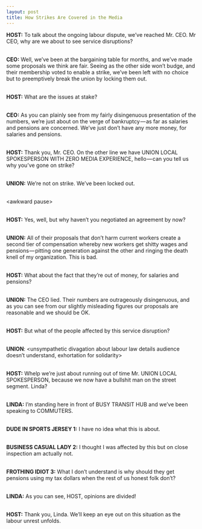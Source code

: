 ```yaml
---
layout: post
title: How Strikes Are Covered in the Media
---
```


**HOST:** To talk about the ongoing labour dispute, we’ve reached Mr. CEO. Mr CEO, why are we about to see service disruptions?
<br/> <br/>

**CEO:** Well, we’ve been at the bargaining table for months, and we’ve made some proposals we think are fair. Seeing as the other side won’t budge, and their membership voted to enable a strike, we’ve been left with no choice but to preemptively break the union by locking them out.
<br/> <br/>

**HOST:** What are the issues at stake?
<br/> <br/>

**CEO:** As you can plainly see from my fairly disingenuous presentation of the numbers, we’re just about on the verge of bankruptcy — as far as salaries and pensions are concerned. We’ve just don’t have any more money, for salaries and pensions.
<br/> <br/>

**HOST:** Thank you, Mr. CEO. On the other line we have UNION LOCAL SPOKESPERSON WITH ZERO MEDIA EXPERIENCE, hello — can you tell us why you’ve gone on strike?
<br/> <br/>

**UNION:** We’re not on strike. We’ve been locked out.
<br/> <br/>


\<awkward pause\>
<br/> <br/>



**HOST:** Yes, well, but why haven’t you negotiated an agreement by now?
<br/> <br/>

**UNION:** All of their proposals that don’t harm current workers create a second tier of compensation whereby new workers get shitty wages and pensions — pitting one generation against the other and ringing the death knell of my organization. This is bad.
<br/> <br/>

**HOST:** What about the fact that they’re out of money, for salaries and pensions?
<br/> <br/>

**UNION:** The CEO lied. Their numbers are outrageously disingenuous, and as you can see from our slightly misleading figures our proposals are reasonable and we should be OK.
<br/> <br/>

**HOST:** But what of the people affected by this service disruption?
<br/> <br/>

**UNION**: <unsympathetic divagation about labour law details audience doesn’t understand, exhortation for solidarity>
<br/> <br/>

**HOST:** Whelp we’re just about running out of time Mr. UNION LOCAL SPOKESPERSON, because we now have a bullshit man on the street segment. Linda?
<br/> <br/>

**LINDA:** I’m standing here in front of BUSY TRANSIT HUB and we’ve been speaking to COMMUTERS.
<br/> <br/>

**DUDE IN SPORTS JERSEY 1:** I have no idea what this is about.
<br/> <br/>

**BUSINESS CASUAL LADY 2:** I thought I was affected by this but on close inspection am actually not.
<br/> <br/>

**FROTHING IDIOT 3:** What I don’t understand is why should they get pensions using my tax dollars when the rest of us honest folk don’t?
<br/> <br/>

**LINDA:** As you can see, HOST, opinions are divided!
<br/> <br/>

**HOST:** Thank you, Linda. We’ll keep an eye out on this situation as the labour unrest unfolds.

